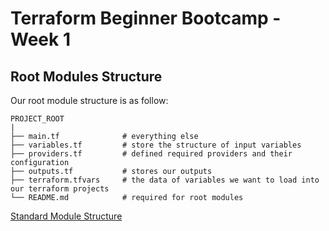# Terraform Beginner Bootcamp - Week 1

## Root Modules Structure

Our root module structure is as follow:

```
PROJECT_ROOT
|
├── main.tf              # everything else
├── variables.tf         # store the structure of input variables
├── providers.tf         # defined required providers and their configuration
├── outputs.tf           # stores our outputs
├── terraform.tfvars     # the data of variables we want to load into our terraform projects
└── README.md            # required for root modules
```

[Standard Module Structure](https://developer.hashicorp.com/terraform/language/modules/develop/structure)
